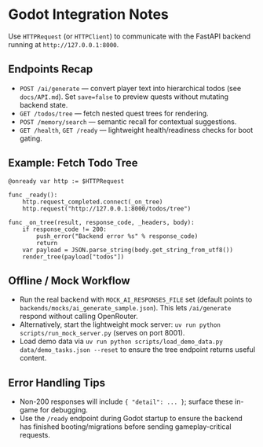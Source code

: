 # Godot Integration Notes

Use `HTTPRequest` (or `HTTPClient`) to communicate with the FastAPI backend running at `http://127.0.0.1:8000`.

## Endpoints Recap
- `POST /ai/generate` — convert player text into hierarchical todos (see `docs/API.md`). Set `save=false` to preview quests without mutating backend state.
- `GET /todos/tree` — fetch nested quest trees for rendering.
- `POST /memory/search` — semantic recall for contextual suggestions.
- `GET /health`, `GET /ready` — lightweight health/readiness checks for boot gating.

## Example: Fetch Todo Tree
```gdscript
@onready var http := $HTTPRequest

func _ready():
    http.request_completed.connect(_on_tree)
    http.request("http://127.0.0.1:8000/todos/tree")

func _on_tree(result, response_code, _headers, body):
    if response_code != 200:
        push_error("Backend error %s" % response_code)
        return
    var payload = JSON.parse_string(body.get_string_from_utf8())
    render_tree(payload["todos"])
```

## Offline / Mock Workflow
- Run the real backend with `MOCK_AI_RESPONSES_FILE` set (default points to `backends/mocks/ai_generate_sample.json`). This lets `/ai/generate` respond without calling OpenRouter.
- Alternatively, start the lightweight mock server: `uv run python scripts/run_mock_server.py` (serves on port 8001).
- Load demo data via `uv run python scripts/load_demo_data.py data/demo_tasks.json --reset` to ensure the tree endpoint returns useful content.

## Error Handling Tips
- Non-200 responses will include `{ "detail": ... }`; surface these in-game for debugging.
- Use the `/ready` endpoint during Godot startup to ensure the backend has finished booting/migrations before sending gameplay-critical requests.
